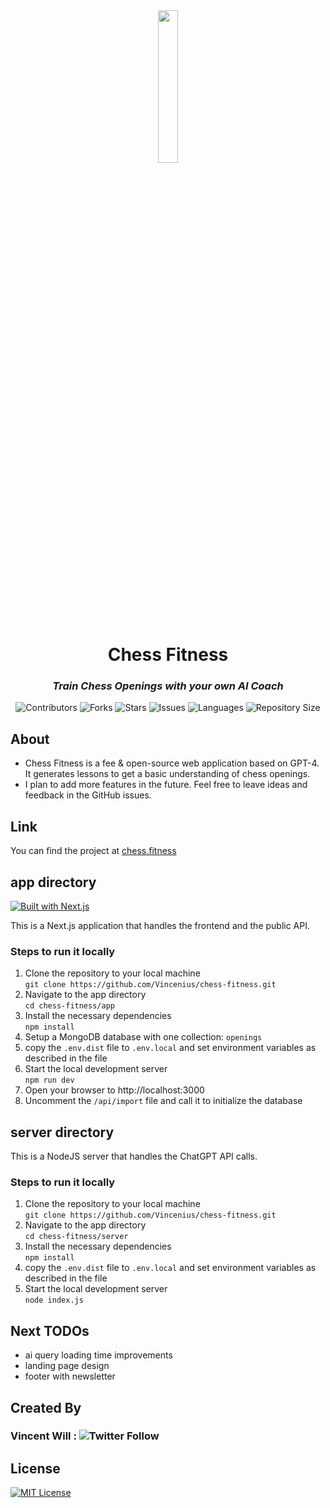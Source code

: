 <div align="center">
<img src="https://chess.fitness/logo.svg" width=25% height=25% />
<h1>Chess Fitness</h1>
<h3><em>Train Chess Openings with your own AI Coach</em></h3>
<p>
<img src="https://img.shields.io/github/contributors/Vincenius/chess-fitness?style=plastic" alt="Contributors">
<img src="https://img.shields.io/github/forks/Vincenius/chess-fitness" alt="Forks">
<img src="https://img.shields.io/github/stars/Vincenius/chess-fitness" alt="Stars">
<img src="https://img.shields.io/github/issues/Vincenius/chess-fitness" alt="Issues">
<img src="https://img.shields.io/github/languages/count/Vincenius/chess-fitness" alt="Languages">
<img src="https://img.shields.io/github/repo-size/Vincenius/chess-fitness" alt="Repository Size">
</p>
</div>

## About
+ Chess Fitness is a fee & open-source web application based on GPT-4. It generates lessons to get a basic understanding of chess openings.
+ I plan to add more features in the future. Feel free to leave ideas and feedback in the GitHub issues.

## Link
You can find the project at [chess.fitness](https://chess.fitness)

## app directory
[![Built with Next.js](https://img.shields.io/badge/Built%20with-Next.js-brightgreen)](https://nextjs.org/)

This is a Next.js application that handles the frontend and the public API.

### Steps to run it locally
1. Clone the repository to your local machine <br>
   `git clone https://github.com/Vincenius/chess-fitness.git`
2. Navigate to the app directory <br>
   `cd chess-fitness/app`
3. Install the necessary dependencies <br>
   `npm install`
4. Setup a MongoDB database with one collection: `openings`
5. copy the `.env.dist` file to `.env.local` and set environment variables as described in the file
6. Start the local development server <br>
   `npm run dev`
7. Open your browser to http://localhost:3000
8. Uncomment the `/api/import` file and call it to initialize the database

## server directory

This is a NodeJS server that handles the ChatGPT API calls.

### Steps to run it locally
1. Clone the repository to your local machine <br>
   `git clone https://github.com/Vincenius/chess-fitness.git`
2. Navigate to the app directory <br>
   `cd chess-fitness/server`
3. Install the necessary dependencies <br>
   `npm install`
4. copy the `.env.dist` file to `.env.local` and set environment variables as described in the file
5. Start the local development server <br>
   `node index.js`


## Next TODOs

- ai query loading time improvements
- landing page design
- footer with newsletter


## Created By

### Vincent Will : ![Twitter Follow](https://img.shields.io/twitter/follow/wweb_dev?style=social)
## License
[![MIT License](https://img.shields.io/badge/License-MIT-green.svg)](https://choosealicense.com/licenses/mit/)

